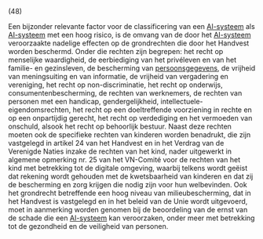 (48)

Een bijzonder relevante factor voor de classificering van een [AI-systeem](a3.md#^ai-systeem) als [AI-systeem](a3.md#^ai-systeem) met een hoog risico, is de omvang van de door het [AI-systeem](a3.md#^ai-systeem) veroorzaakte nadelige effecten op de grondrechten die door het Handvest worden beschermd. Onder die rechten zijn begrepen: het recht op menselijke waardigheid, de eerbiediging van het privéleven en van het familie- en gezinsleven, de bescherming van [persoonsgegevens](a3.md#^persg), de vrijheid van meningsuiting en van informatie, de vrijheid van vergadering en vereniging, het recht op non-discriminatie, het recht op onderwijs, consumentenbescherming, de rechten van werknemers, de rechten van personen met een handicap, gendergelijkheid, intellectuele-eigendomsrechten, het recht op een doeltreffende voorziening in rechte en op een onpartijdig gerecht, het recht op verdediging en het vermoeden van onschuld, alsook het recht op behoorlijk bestuur. Naast deze rechten moeten ook de specifieke rechten van kinderen worden benadrukt, die zijn vastgelegd in artikel 24 van het Handvest en in het Verdrag van de Verenigde Naties inzake de rechten van het kind, nader uitgewerkt in algemene opmerking nr. 25 van het VN-Comité voor de rechten van het kind met betrekking tot de digitale omgeving, waarbij telkens wordt geëist dat rekening wordt gehouden met de kwetsbaarheid van kinderen en dat zij de bescherming en zorg krijgen die nodig zijn voor hun welbevinden. Ook het grondrecht betreffende een hoog niveau van milieubescherming, dat in het Handvest is vastgelegd en in het beleid van de Unie wordt uitgevoerd, moet in aanmerking worden genomen bij de beoordeling van de ernst van de schade die een [AI-systeem](a3.md#^ai-systeem) kan veroorzaken, onder meer met betrekking tot de gezondheid en de veiligheid van personen.
